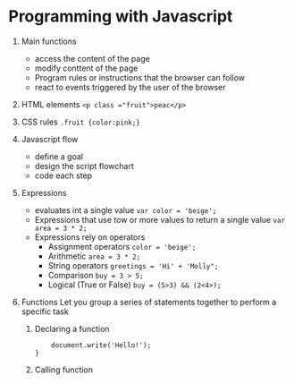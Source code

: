 # Programming with Javascript
1. Main functions
    - access the content of the page
    - modify conttent of the page
    - Program rules or instructions that the browser can follow
    - react to events triggered by the user of the browser

2. HTML elements
    ```<p class ="fruit">peac</p>```
3. CSS rules
    ```.fruit {color:pink;}```
4. Javascript flow
    - define a goal
    - design the script flowchart
    - code each step
4. Expressions
    - evaluates int a single value
        ```var color = 'beige';```
    - Expressions that use tow or more values to return a single value
        ```var area = 3 * 2;```
    - Expressions rely on operators
        - Assignment operators
            ```color = 'beige';```
        - Arithmetic
            ```area = 3 * 2;```
        - String operators
            ```greetings = 'Hi' + 'Molly";```
        - Comparison
            ```buy = 3 > 5;```
        - Logical (True or False)
            ```buy = (5>3) && (2<4>);```

5. Functions
    Let you group a series of statements together to perform a specific task
    1. Declaring a function
        ```function sayHello(){
            document.write('Hello!');
        }
        ```
    2. Calling function
        ```sayHello();

